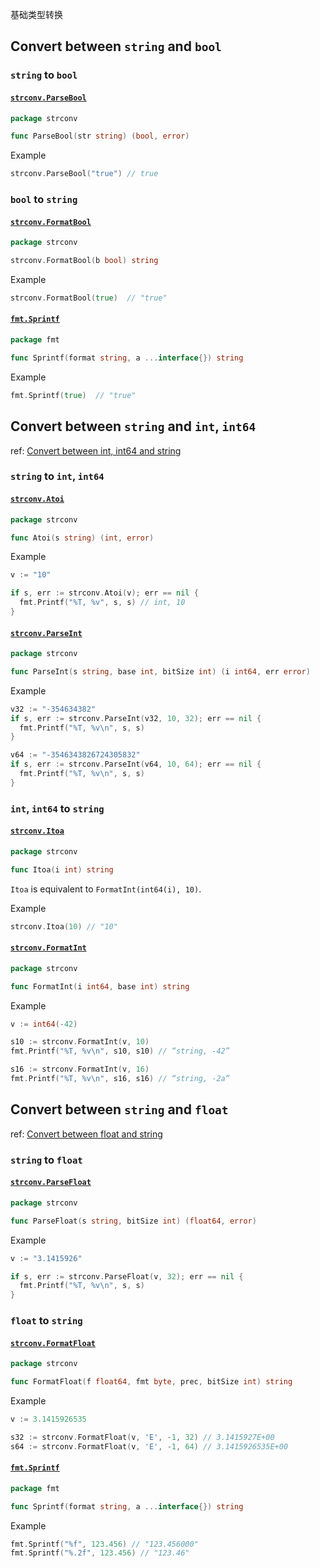 基础类型转换

## Convert between `string` and `bool`

### `string` to `bool`

#### [`strconv.ParseBool`](https://golang.org/pkg/strconv/#ParseBool)

```go
package strconv

func ParseBool(str string) (bool, error)
```

Example

```go
strconv.ParseBool("true") // true
```

### `bool` to `string`

#### [`strconv.FormatBool`](https://golang.org/pkg/strconv/#FormatBool)

```go
package strconv

strconv.FormatBool(b bool) string
```

Example

```go
strconv.FormatBool(true)  // "true"
```

#### [`fmt.Sprintf`](https://golang.org/pkg/fmt/#Sprintf)

```go
package fmt

func Sprintf(format string, a ...interface{}) string
```

Example

```go
fmt.Sprintf(true)  // "true"
```


## Convert between `string` and `int`, `int64`

ref: [Convert between int, int64 and string](https://yourbasic.org/golang/convert-int-to-string/#int-int64-to-string)

### `string` to `int`, `int64`

#### [`strconv.Atoi`](https://golang.org/pkg/strconv/#Atoi)

```go
package strconv

func Atoi(s string) (int, error)
```

Example

```go
v := "10"

if s, err := strconv.Atoi(v); err == nil {
  fmt.Printf("%T, %v", s, s) // int, 10
}
```

#### [`strconv.ParseInt`](https://golang.org/pkg/strconv/#ParseInt)

```go
package strconv

func ParseInt(s string, base int, bitSize int) (i int64, err error)
```

Example

```go
v32 := "-354634382"
if s, err := strconv.ParseInt(v32, 10, 32); err == nil {
  fmt.Printf("%T, %v\n", s, s)
}

v64 := "-3546343826724305832"
if s, err := strconv.ParseInt(v64, 10, 64); err == nil {
  fmt.Printf("%T, %v\n", s, s)
}
```

### `int`, `int64` to `string`

#### [`strconv.Itoa`](https://golang.org/pkg/strconv/#Itoa)

```go
package strconv

func Itoa(i int) string
```

`Itoa` is equivalent to `FormatInt(int64(i), 10)`.

Example

```go
strconv.Itoa(10) // "10"
```

#### [`strconv.FormatInt`](https://golang.org/pkg/strconv/#FormatInt)

```go
package strconv

func FormatInt(i int64, base int) string
```

Example

```go
v := int64(-42)

s10 := strconv.FormatInt(v, 10)
fmt.Printf("%T, %v\n", s10, s10) // “string, -42”

s16 := strconv.FormatInt(v, 16)
fmt.Printf("%T, %v\n", s16, s16) // “string, -2a”
```

## Convert between `string` and `float`

ref: [Convert between float and string](https://yourbasic.org/golang/convert-string-to-float/)

### `string` to `float`

#### [`strconv.ParseFloat`](https://golang.org/pkg/strconv/#ParseFloat)

```go
package strconv

func ParseFloat(s string, bitSize int) (float64, error)
```

Example

```go
v := "3.1415926"

if s, err := strconv.ParseFloat(v, 32); err == nil {
  fmt.Printf("%T, %v\n", s, s)
}
```

### `float` to `string`

#### [`strconv.FormatFloat`](https://golang.org/pkg/strconv/#FormatFloat)

```go
package strconv

func FormatFloat(f float64, fmt byte, prec, bitSize int) string
```

Example

```go
v := 3.1415926535

s32 := strconv.FormatFloat(v, 'E', -1, 32) // 3.1415927E+00
s64 := strconv.FormatFloat(v, 'E', -1, 64) // 3.1415926535E+00
```

#### [`fmt.Sprintf`](https://golang.org/pkg/fmt/#Sprintf)

```go
package fmt

func Sprintf(format string, a ...interface{}) string
```

Example

```go
fmt.Sprintf("%f", 123.456) // "123.456000"
fmt.Sprintf("%.2f", 123.456) // "123.46"
```
